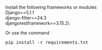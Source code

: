 Install the following frameworks or modules\
Django==5.1.1\
django-filter==24.3\
djangorestframework==3.15.2\

<clipboard-copy for="code-block" class="btn">Or use the command</clipboard-copy>
<pre id="code-block">pip install -r requirements.txt</pre>